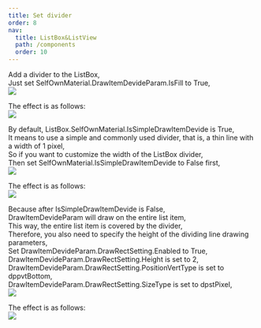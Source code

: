 ```yaml
---
title: Set divider
order: 8
nav:
  title: ListBox&ListView
  path: /components
  order: 10
---
```


Add a divider to the ListBox,  
Just set SelfOwnMaterial.DrawItemDevideParam.IsFill to True,  
![](http://www.orangeui.cn/orangeuiblog/OrangeUI/10.11.OrangeUI%E6%8E%A7%E4%BB%B6%E4%BD%BF%E7%94%A8%E8%AF%B4%E6%98%8E(%E5%88%97%E8%A1%A8%E6%A1%86%E6%8E%A7%E4%BB%B6ListBox)(%E7%A4%BA%E4%BE%8B11%20%E5%88%86%E9%9A%94%E7%BA%BF%E7%9A%84%E8%AE%BE%E7%BD%AE).files/image001.png)


The effect is as follows:  
![](http://www.orangeui.cn/orangeuiblog/OrangeUI/10.11.OrangeUI%E6%8E%A7%E4%BB%B6%E4%BD%BF%E7%94%A8%E8%AF%B4%E6%98%8E(%E5%88%97%E8%A1%A8%E6%A1%86%E6%8E%A7%E4%BB%B6ListBox)(%E7%A4%BA%E4%BE%8B11%20%E5%88%86%E9%9A%94%E7%BA%BF%E7%9A%84%E8%AE%BE%E7%BD%AE).files/image003.png)


By default, ListBox.SelfOwnMaterial.IsSimpleDrawItemDevide is True,  
It means to use a simple and commonly used divider, that is, a thin line with a width of 1 pixel,  
So if you want to customize the width of the ListBox divider,  
Then set SelfOwnMaterial.IsSimpleDrawItemDevide to False first,  
![](http://www.orangeui.cn/orangeuiblog/OrangeUI/10.11.OrangeUI%E6%8E%A7%E4%BB%B6%E4%BD%BF%E7%94%A8%E8%AF%B4%E6%98%8E(%E5%88%97%E8%A1%A8%E6%A1%86%E6%8E%A7%E4%BB%B6ListBox)(%E7%A4%BA%E4%BE%8B11%20%E5%88%86%E9%9A%94%E7%BA%BF%E7%9A%84%E8%AE%BE%E7%BD%AE).files/image005.png)


The effect is as follows:  
![](http://www.orangeui.cn/orangeuiblog/OrangeUI/10.11.OrangeUI%E6%8E%A7%E4%BB%B6%E4%BD%BF%E7%94%A8%E8%AF%B4%E6%98%8E(%E5%88%97%E8%A1%A8%E6%A1%86%E6%8E%A7%E4%BB%B6ListBox)(%E7%A4%BA%E4%BE%8B11%20%E5%88%86%E9%9A%94%E7%BA%BF%E7%9A%84%E8%AE%BE%E7%BD%AE).files/image007.png)


Because after IsSimpleDrawItemDevide is False,  
DrawItemDevideParam will draw on the entire list item,  
This way, the entire list item is covered by the divider,  
Therefore, you also need to specify the height of the dividing line drawing parameters,  
Set DrawItemDevideParam.DrawRectSetting.Enabled to True,  
DrawItemDevideParam.DrawRectSetting.Height is set to 2,  
DrawItemDevideParam.DrawRectSetting.PositionVertType is set to dppvtBottom,  
DrawItemDevideParam.DrawRectSetting.SizeType is set to dpstPixel,  
![](http://www.orangeui.cn/orangeuiblog/OrangeUI/10.11.OrangeUI%E6%8E%A7%E4%BB%B6%E4%BD%BF%E7%94%A8%E8%AF%B4%E6%98%8E(%E5%88%97%E8%A1%A8%E6%A1%86%E6%8E%A7%E4%BB%B6ListBox)(%E7%A4%BA%E4%BE%8B11%20%E5%88%86%E9%9A%94%E7%BA%BF%E7%9A%84%E8%AE%BE%E7%BD%AE).files/image009.png)


The effect is as follows:  
![](http://www.orangeui.cn/orangeuiblog/OrangeUI/10.11.OrangeUI%E6%8E%A7%E4%BB%B6%E4%BD%BF%E7%94%A8%E8%AF%B4%E6%98%8E(%E5%88%97%E8%A1%A8%E6%A1%86%E6%8E%A7%E4%BB%B6ListBox)(%E7%A4%BA%E4%BE%8B11%20%E5%88%86%E9%9A%94%E7%BA%BF%E7%9A%84%E8%AE%BE%E7%BD%AE).files/image011.png)




 